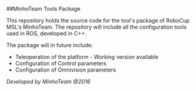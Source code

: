 ##MinhoTeam Tools Package

This repository holds the source code for the tool's package of RoboCup MSL's MinhoTeam. The repository will include all the  configuration tools used in ROS, developed in C++.

The package will in future include:

 * Teleoperation of the platform - Working version available
 * Configuration of Control parameters
 * Configuration of Omnivision parameters
  
*Developed by MinhoTeam @2016*
